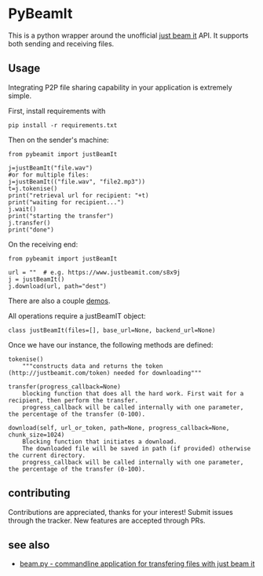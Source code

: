 # PyBeamIt

This is a python wrapper around the unofficial [just beam it](http://justbeamit.com) API. It supports both sending and receiving files.

## Usage

Integrating P2P file sharing capability in your application is extremely simple.

First, install requirements with

```pip install -r requirements.txt```

Then on the sender's machine:

```
from pybeamit import justBeamIt

j=justBeamIt("file.wav")
#or for multiple files:
j=justBeamIt(("file.wav", "file2.mp3"))
t=j.tokenise()
print("retrieval url for recipient: "+t)
print("waiting for recipient...")
j.wait()
print("starting the transfer")
j.transfer()
print("done")
```

On the receiving end:

```
from pybeamit import justBeamIt

url = ""  # e.g. https://www.justbeamit.com/s8x9j
j = justBeamIt()
j.download(url, path="dest")
```

There are also a couple [demos](https://github.com/cartertemm/pybeamit/tree/master/demos).

All operations require a justBeamIT object:

```
class justBeamIt(files=[], base_url=None, backend_url=None)
```

Once we have our instance, the following methods are defined:

```
tokenise()
	"""constructs data and returns the token (http://justbeamit.com/token) needed for downloading"""
```

```
transfer(progress_callback=None)
	blocking function that does all the hard work. First wait for a recipient, then perform the transfer.
	progress_callback will be called internally with one parameter, the percentage of the transfer (0-100).
```

```
download(self, url_or_token, path=None, progress_callback=None, chunk_size=1024)
	Blocking function that initiates a download.
	The downloaded file will be saved in path (if provided) otherwise the current directory.
	progress_callback will be called internally with one parameter, the percentage of the transfer (0-100).
```

## contributing

Contributions are appreciated, thanks for your interest! Submit issues through the tracker. New features are accepted through PRs.

## see also

* [beam.py - commandline application for transfering files with just beam it](https://github.com/justbeamit/beam)
